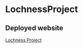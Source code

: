 # LochnessProject

## Deployed website

 [Lochness Project](https://danlo-byte.github.io/LochnessProject/)
 
